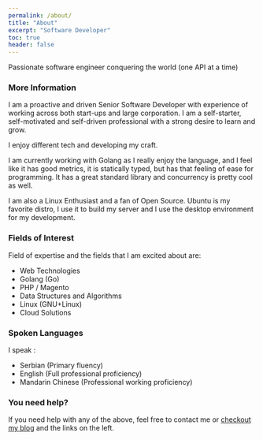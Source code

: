 ```yaml
---
permalink: /about/
title: "About"
excerpt: "Software Developer"
toc: true
header: false
---
```


Passionate software engineer conquering the world (one API at a time)

### More Information

I am a proactive and driven Senior Software Developer with experience of working across both start-ups and large corporation. I am a self-starter, self-motivated and self-driven professional with a strong desire to learn and grow.

I enjoy different tech and developing my craft.

I am currently working with Golang as I really enjoy the language, and I feel like it has good metrics, it is statically typed, but has that feeling of ease for programming. It has a great standard library and concurrency is pretty cool as well.

I am also a Linux Enthusiast and a fan of Open Source.  Ubuntu is my favorite distro, I use it to build my server and I use the desktop environment for my development.

### Fields of Interest

Field of expertise and the fields that I am excited about are:

* Web Technologies
* Golang (Go)
* PHP / Magento
* Data Structures and Algorithms
* Linux (GNU+Linux)
* Cloud Solutions

### Spoken Languages

I speak :

* Serbian (Primary fluency)
* English (Full professional proficiency)
* Mandarin Chinese (Professional working proficiency)

### You need help?

If you need help with any of the above, feel free to contact me or  [checkout my blog](/blog/) and the links on the left.
